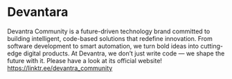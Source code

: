 # Devantara
Devantra Community is a future-driven technology brand committed to building intelligent, code-based solutions that redefine innovation. From software development to smart automation, we turn bold ideas into cutting-edge digital products. At Devantra, we don’t just write code — we shape the future with it.
Please have a look at its official website!
https://linktr.ee/devantra_community
